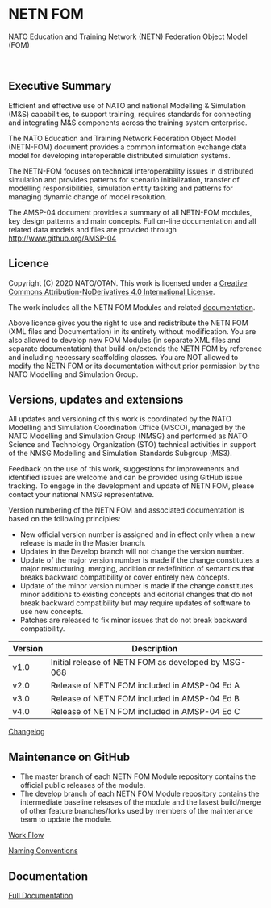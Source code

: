# NETN FOM
NATO Education and Training Network (NETN) Federation Object Model (FOM)

 
## Executive Summary


Efficient and effective use of NATO and national Modelling & Simulation (M&S) capabilities, to support training, requires standards for connecting and integrating M&S components across the training system enterprise.

The NATO Education and Training Network Federation Object Model (NETN-FOM) document provides a common information exchange data model for developing interoperable distributed simulation systems.

The NETN-FOM focuses on technical interoperability issues in distributed simulation and provides patterns for scenario initialization, transfer of modelling responsibilities, simulation entity tasking and patterns for managing dynamic change of model resolution.

The AMSP-04 document provides a summary of all NETN-FOM modules, key design patterns and main concepts. Full on-line documentation and all related data models and files are provided through http://www.github.org/AMSP-04



## Licence

Copyright (C) 2020 NATO/OTAN.
This work is licensed under a [Creative Commons Attribution-NoDerivatives 4.0 International License](LICENCE.md). 

The work includes all the NETN FOM Modules and related [documentation](NETN-FOM.md).

Above licence gives you the right to use and redistribute the NETN FOM (XML files and Documentation) in its entirety without modification. You are also allowed to develop new FOM Modules (in separate XML files and separate documentation) that build-on/extends the NETN FOM by reference and including necessary scaffolding classes. You are NOT allowed to modify the NETN FOM or its documentation without prior permission by the NATO Modelling and Simulation Group. 

## Versions, updates and extensions

All updates and versioning of this work is coordinated by the NATO Modelling and Simulation Coordination Office (MSCO), managed by the NATO Modelling and Simulation Group (NMSG) and performed as NATO Science and Technology Organization (STO) technical activities in support of the NMSG Modelling and Simulation Standards Subgroup (MS3).

Feedback on the use of this work, suggestions for improvements and identified issues are welcome and can be provided using GitHub issue tracking. To engage in the development and update of NETN FOM, please contact your national NMSG representative.

Version numbering of the NETN FOM and associated documentation is based on the following principles:

* New official version number is assigned and in effect only when a new release is made in the Master branch.
* Updates in the Develop branch will not change the version number.
* Update of the major version number is made if the change constitutes a major restructuring, merging, addition or redefinition of semantics that breaks backward compatibility or cover entirely new concepts.
* Update of the minor version number is made if the change constitutes minor additions to existing concepts and editorial changes that do not break backward compatibility but may require updates of software to use new concepts.
* Patches are released to fix minor issues that do not break backward compatibility.

|Version|Description|
|---|---|
|v1.0|Initial release of NETN FOM as developed by MSG-068 |
|v2.0|Release of NETN FOM included in AMSP-04 Ed A|
|v3.0|Release of NETN FOM included in AMSP-04 Ed B|
|v4.0|Release of NETN FOM included in AMSP-04 Ed C|

[Changelog](changelog.md)

## Maintenance on GitHub
* The master branch of each NETN FOM Module repository contains the official public releases of the module.
* The develop branch of each NETN FOM Module repository contains the intermediate baseline releases of the module and the lasest build/merge of other feature branches/forks used by members of the maintenance team to update the module.

[Work Flow](flow.md)

[Naming Conventions](NamingConventions.md)

## Documentation

[Full Documentation](NETN-FOM.md)

